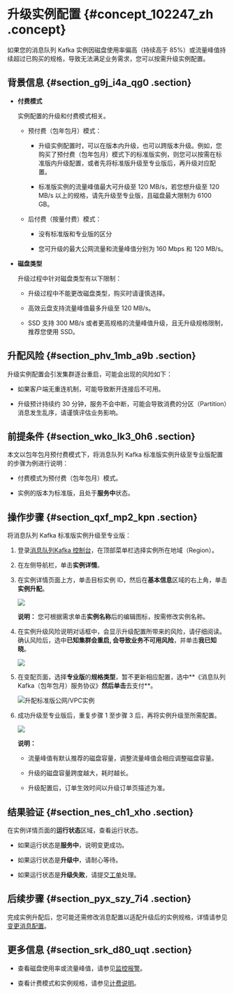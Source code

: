 # 升级实例配置 {#concept_102247_zh .concept}

如果您的消息队列 Kafka 实例因磁盘使用率偏高（持续高于 85%）或流量峰值持续超过已购买的规格，导致无法满足业务需求，您可以按需升级实例配置。

## 背景信息 {#section_g9j_i4a_qg0 .section}

-   **付费模式** 

    实例配置的升级和付费模式相关。

    -   预付费（包年包月）模式：

        -   升级实例配置时，可以在版本内升级，也可以跨版本升级。例如，您购买了预付费（包年包月）模式下的标准版实例，则您可以按需在标准版内升级配置，或者先将标准版升级至专业版后，再升级对应配置。

        -   标准版实例的流量峰值最大可升级至 120 MB/s，若您想升级至 120 MB/s 以上的规格，请先升级至专业版，且磁盘最大限制为 6100 GB。

    -   后付费（按量付费）模式：

        -   没有标准版和专业版的区分

        -   您可升级的最大公网流量和流量峰值分别为 160 Mbps 和 120 MB/s。

-   **磁盘类型** 

    升级过程中针对磁盘类型有以下限制：

    -   升级过程中不能更改磁盘类型，购买时请谨慎选择。

    -   高效云盘支持流量峰值最多升级至 120 MB/s。

    -   SSD 支持 300 MB/s 或者更高规格的流量峰值升级，且无升级规格限制，推荐您使用 SSD。


## 升配风险 {#section_phv_1mb_a9b .section}

升级实例配置会引发集群逐台重启，可能会出现的风险如下：

-   如果客户端无重连机制，可能导致断开连接后不可用。

-   升级预计持续约 30 分钟，服务不会中断，可能会导致消费的分区（Partition）消息发生乱序，请谨慎评估业务影响。


## 前提条件 {#section_wko_lk3_0h6 .section}

本文以包年包月预付费模式下，将消息队列 Kafka 标准版实例升级至专业版配置的步骤为例进行说明：

-   付费模式为预付费（包年包月）模式。

-   实例的版本为标准版，且处于**服务中**状态。


## 操作步骤 {#section_qxf_mp2_kpn .section}

将消息队列 Kafka 标准版实例升级至专业版：

1.  登录[消息队列Kafka 控制台](http://kafka.console.aliyun.com)，在顶部菜单栏选择实例所在地域（Region）。

2.  在左侧导航栏，单击**实例详情**。

3.  在实例详情页面上方，单击目标实例 ID，然后在**基本信息**区域的右上角，单击**实例升配**。

    ![](http://static-aliyun-doc.oss-cn-hangzhou.aliyuncs.com/assets/img/998838/156837714053350_zh-CN.png)

    **说明：** 您可根据需求单击**实例名称**后的编辑图标，按需修改实例名称。

4.  在实例升级风险说明对话框中，会显示升级配置所带来的风险，请仔细阅读。确认风险后，选中**已知集群会重启, 会导致业务不可用风险**，并单击**我已知晓**。

    ![](http://static-aliyun-doc.oss-cn-hangzhou.aliyuncs.com/assets/img/998838/156837714153351_zh-CN.png)

5.  在变配页面，选择**专业版**的**规格类型**，暂不更新相应配置，选中**《消息队列 Kafka（包年包月）服务协议》**然后单击**去支付**。

    ![](images/53354_zh-CN.png "升配标准版公网/VPC实例")

6.  成功升级至专业版后，重复步骤 1 至步骤 3 后，再将实例升级至所需配置。

    ![](http://static-aliyun-doc.oss-cn-hangzhou.aliyuncs.com/assets/img/998838/156837714153359_zh-CN.png)

    **说明：** 

    -   流量峰值有默认推荐的磁盘容量，调整流量峰值会相应调整磁盘容量。

    -   升级的磁盘容量跨度越大，耗时越长。

    -   升级配置后，订单生效时间以升级订单页描述为准。


## 结果验证 {#section_nes_ch1_xho .section}

在实例详情页面的**运行状态**区域，查看运行状态。

-   如果运行状态是**服务中**，说明变更成功。

-   如果运行状态是**升级中**，请耐心等待。

-   如果运行状态是**升级失败**，请提交[工单](https://selfservice.console.aliyun.com/ticket/category/alikafka/today)处理。


## 后续步骤 {#section_pyx_szy_7i4 .section}

完成实例升配后，您可能还需修改消息配置以适配升级后的实例规格，详情请参见[变更消息配置](cn.zh-CN/用户指南/实例管理/变更消息配置.md#)。

## 更多信息 {#section_srk_d80_uqt .section}

-   查看磁盘使用率或流量峰值，请参见[监控报警](cn.zh-CN/用户指南/控制台使用指南/监控报警.md#)。

-   查看计费模式和实例规格，请参见[计费说明](../../../../cn.zh-CN/产品定价/计费说明.md#)。


